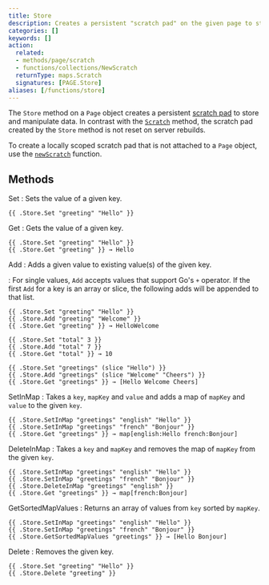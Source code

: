```yaml
---
title: Store
description: Creates a persistent "scratch pad" on the given page to store and manipulate data.
categories: []
keywords: []
action:
  related:
  - methods/page/scratch
  - functions/collections/NewScratch
  returnType: maps.Scratch
  signatures: [PAGE.Store]
aliases: [/functions/store]
---
```


The `Store` method on a `Page` object creates a persistent [scratch pad] to store and manipulate data. In contrast with the [`Scratch`] method, the scratch pad created by the `Store` method is not reset on server rebuilds.

To create a locally scoped scratch pad that is not attached to a `Page` object, use the [`newScratch`] function.

[`Scratch`]: /methods/page/scratch
[`newScratch`]: functions/collections/newscratch
[scratch pad]: /getting-started/glossary/#scratch-pad

## Methods

Set
: Sets the value of a given key.

```go-html-template
{{ .Store.Set "greeting" "Hello" }}
```

Get
: Gets the value of a given key.

```go-html-template
{{ .Store.Set "greeting" "Hello" }}
{{ .Store.Get "greeting" }} → Hello
```

Add
: Adds a given value to existing value(s) of the given key.

: For single values, `Add` accepts values that support Go's `+` operator. If the first `Add` for a key is an array or slice, the following adds will be appended to that list.

```go-html-template
{{ .Store.Set "greeting" "Hello" }}
{{ .Store.Add "greeting" "Welcome" }}
{{ .Store.Get "greeting" }} → HelloWelcome
```

```go-html-template
{{ .Store.Set "total" 3 }}
{{ .Store.Add "total" 7 }}
{{ .Store.Get "total" }} → 10
```

```go-html-template
{{ .Store.Set "greetings" (slice "Hello") }}
{{ .Store.Add "greetings" (slice "Welcome" "Cheers") }}
{{ .Store.Get "greetings" }} → [Hello Welcome Cheers]
```

SetInMap
: Takes a `key`, `mapKey` and `value` and adds a map of `mapKey` and `value` to the given `key`.

```go-html-template
{{ .Store.SetInMap "greetings" "english" "Hello" }}
{{ .Store.SetInMap "greetings" "french" "Bonjour" }}
{{ .Store.Get "greetings" }} → map[english:Hello french:Bonjour]
```

DeleteInMap
: Takes a `key` and `mapKey` and removes the map of `mapKey` from the given `key`.

```go-html-template
{{ .Store.SetInMap "greetings" "english" "Hello" }}
{{ .Store.SetInMap "greetings" "french" "Bonjour" }}
{{ .Store.DeleteInMap "greetings" "english" }}
{{ .Store.Get "greetings" }} → map[french:Bonjour]
```

GetSortedMapValues
: Returns an array of values from `key` sorted by `mapKey`.

```go-html-template
{{ .Store.SetInMap "greetings" "english" "Hello" }}
{{ .Store.SetInMap "greetings" "french" "Bonjour" }}
{{ .Store.GetSortedMapValues "greetings" }} → [Hello Bonjour]
```

Delete
: Removes the given key.

```go-html-template
{{ .Store.Set "greeting" "Hello" }}
{{ .Store.Delete "greeting" }}
```

